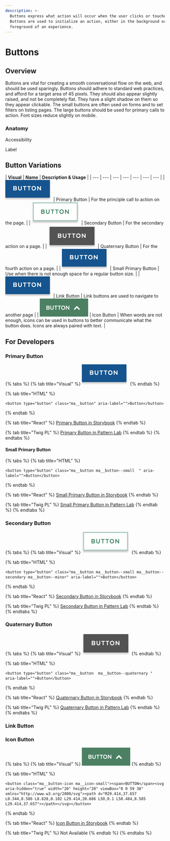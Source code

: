 ```yaml
---
description: >-
  Buttons express what action will occur when the user clicks or touches it.
  Buttons are used to initialize an action, either in the background or
  foreground of an experience.
---
```


# Buttons

## Overview

Buttons are vital for creating a smooth conversational flow on the web, and should be used sparingly. Buttons should adhere to standard web practices, and afford for a target area of 45 pixels. They should also appear slightly raised, and not be completely flat. They have a slight shadow on them so they appear clickable. The small buttons are often used on forms and to set filters on listing pages. The large buttons should be used for primary calls to action. Font sizes reduce slightly on mobile.

### Anatomy

Accessibility

Label

## Button Variations

| **Visual** | **Name** | **Description & Usage** |
| --- | --- | --- | --- | --- | --- | --- |
| ![](../../.gitbook/assets/primary-button%20%283%29.gif) | Primary Button | For the principle call to action on the page. |
| ![Example of Secondary Button](../../.gitbook/assets/secondary-button-outline.gif) | Secondary Button | For the secondary action on a page. |
| ![Example of Quaternary Button](../../.gitbook/assets/quarternary-button.gif) | Quaternary Button | For the fourth action on a page. |
|  ![](../../.gitbook/assets/primary-button%20%282%29.gif)  | Small Primary Button | Use when there is not enough space for a regular button size.  |
|  ![](../../.gitbook/assets/primary-button%20%281%29.gif)  | Link Button | Link buttons are used to navigate to another page  |
| ![](../../.gitbook/assets/iconbutton%20%282%29.png) | Icon Button | When words are not enough, icons can be used in buttons to better communicate what the button does. Icons are always paired with text. |



## For Developers

### Primary Button

{% tabs %}
{% tab title="Visual" %}
![Example of Primary Button](../../.gitbook/assets/primary-button.gif)
{% endtab %}

{% tab title="HTML" %}
```text
<button type="button" class="ma__button" aria-label="">Button</button>
```
{% endtab %}

{% tab title="React" %}
[Primary Button in Storybook](http://mayflower-react.digital.mass.gov/?knob-button.info=this%20will%20be%20the%20tooltip%20text%20on%20hover&knob-button.text=button&knob-button.href=&selectedKind=atoms%2Fbuttons&selectedStory=Button&full=0&addons=1&stories=1&panelRight=0&addonPanel=storybook%2Factions%2Factions-panel)
{% endtab %}

{% tab title="Twig PL" %}
[Primary Button in Pattern Lab](https://mayflower.digital.mass.gov/?p=atoms-button)​
{% endtab %}
{% endtabs %}

#### Small Primary Button

{% tabs %}
{% tab title="HTML" %}
```text
<button type="button" class="ma__button ma__button--small  " aria-label="">Button</button>
```
{% endtab %}

{% tab title="React" %}
[Small Primary Button in Storybook](https://mayflower-react.digital.mass.gov/?knob-button.size=small&knob-button.info=this%20will%20be%20the%20tooltip%20text%20on%20hover&knob-button.text=button&knob-button.href=&selectedKind=atoms%2Fbuttons&selectedStory=Button&full=0&addons=1&stories=1&panelRight=0&addonPanel=storybooks%2Fstorybook-addon-knobs)
{% endtab %}

{% tab title="Twig PL" %}
[Small Primary Button in Pattern Lab](https://mayflower.digital.mass.gov/?p=atoms-button-as-small)
{% endtab %}
{% endtabs %}

### Secondary Button

{% tabs %}
{% tab title="Visual" %}
![Example of Secondary Button](../../.gitbook/assets/secondary-button-outline.gif)
{% endtab %}

{% tab title="HTML" %}
```text
<button type="button" class="ma__button ma__button--small ma__button--secondary ma__button--minor" aria-label="">Button</button>
```
{% endtab %}

{% tab title="React" %}
[Secondary Button in Storybook](http://mayflower-react.digital.mass.gov/?knob-button.theme=secondary&knob-button.info=this%20will%20be%20the%20tooltip%20text%20on%20hover&knob-button.text=button&knob-button.href=&knob-button.outline=true&selectedKind=atoms%2Fbuttons&selectedStory=Button&full=0&addons=1&stories=1&panelRight=0&addonPanel=storybooks%2Fstorybook-addon-knobs)
{% endtab %}

{% tab title="Twig PL" %}
[Secondary Button in Pattern Lab](https://mayflower.digital.mass.gov/?p=atoms-button-as-secondary-color)
{% endtab %}
{% endtabs %}

### Quaternary Button

{% tabs %}
{% tab title="Visual" %}
![Example of Quaternary Button](../../.gitbook/assets/quarternary-button.gif)
{% endtab %}

{% tab title="HTML" %}
```text
<button type="button" class="ma__button  ma__button--quaternary " aria-label="">Button</button>
```
{% endtab %}

{% tab title="React" %}
[Quaternary Button in Storybook](http://mayflower-react.digital.mass.gov/?knob-button.theme=quaternary&knob-button.info=this%20will%20be%20the%20tooltip%20text%20on%20hover&knob-button.text=button&knob-button.href=&selectedKind=atoms%2Fbuttons&selectedStory=Button&full=0&addons=1&stories=1&panelRight=0&addonPanel=storybooks%2Fstorybook-addon-knobs)
{% endtab %}

{% tab title="Twig PL" %}
[Quaternary Button in Pattern Lab](https://mayflower.digital.mass.gov/?p=atoms-button-as-quaternary-color)
{% endtab %}
{% endtabs %}

### Link Button

### Icon Button

{% tabs %}
{% tab title="Visual" %}
![Example of Icon Button](../../.gitbook/assets/iconbutton.png)
{% endtab %}

{% tab title="HTML" %}
```text
<button class="ma__button-icon ma__icon-small"><span>BUTTON</span><svg aria-hidden="true" width="20" height="20" viewBox="0 0 59 38" xmlns="http://www.w3.org/2000/svg"><path d="M29.414,37.657 L0.344,8.586 L8.828,0.102 L29.414,20.686 L50,0.1 L58.484,8.585 L29.414,37.657"></path></svg></button>
```
{% endtab %}

{% tab title="React" %}
[Icon Button in Storybook](https://mayflower-react.digital.mass.gov/?knob-ButtonWithIcon.canExpand=true&knob-button.href=&knob-button.text=button&knob-ButtonWithIcon.capitalized=true&knob-button.info=this%20will%20be%20the%20tooltip%20text%20on%20hover&knob-ButtonWithIcon.text=BUTTON&knob-ButtonWithIcon.icon=chevron&knob-ButtonWithIcon.expanded=true&selectedKind=atoms%2Fbuttons&selectedStory=ButtonWithIcon&full=0&addons=1&stories=1&panelRight=0&addonPanel=storybooks%2Fstorybook-addon-knobs)
{% endtab %}

{% tab title="Twig PL" %}
Not Available
{% endtab %}
{% endtabs %}



